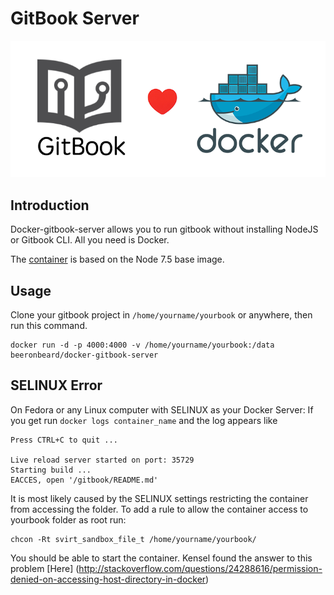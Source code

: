 # GitBook Server

![](gitbook_and_docker.png)

## Introduction

Docker-gitbook-server allows you to run gitbook without installing NodeJS or Gitbook CLI. All you need is Docker.

The [container](https://hub.docker.com/r/beeronbeard/docker-gitbook-server/) is based on the Node 7.5 base image.

## Usage

Clone your gitbook project in `/home/yourname/yourbook` or anywhere, then run this command.

```
docker run -d -p 4000:4000 -v /home/yourname/yourbook:/data beeronbeard/docker-gitbook-server
```

## SELINUX Error

On Fedora or any Linux computer with SELINUX as your Docker Server: 
If you get run `docker logs container_name` and the log appears like 
```
Press CTRL+C to quit ...

Live reload server started on port: 35729
Starting build ...
EACCES, open '/gitbook/README.md'
```

It is most likely caused by the SELINUX settings restricting the container from accessing the folder. To add a rule to allow the container access to yourbook folder as root run:
 
```
chcon -Rt svirt_sandbox_file_t /home/yourname/yourbook/
```

You should be able to start the container.
Kensel found the answer to this problem [Here] (http://stackoverflow.com/questions/24288616/permission-denied-on-accessing-host-directory-in-docker)
